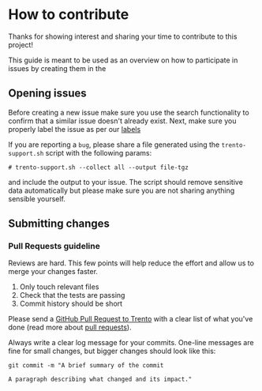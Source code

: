# How to contribute

Thanks for showing interest and sharing your time to contribute to this project!

This guide is meant to be used as an overview on how to participate in issues by
creating them in the 



## Opening issues

Before creating a new issue make sure you use the search functionality to confirm
that a similar issue doesn't already exist. Next, make sure you properly label
the issue as per our [labels](https://github.com/trento-project/web/labels)

If you are reporting a `bug`, please share a file generated using the 
`trento-support.sh` script with the following params:
```
# trento-support.sh --collect all --output file-tgz
```
and include the output to your issue. The script should remove sensitive data
automatically but please make sure you are not sharing anything sensible yourself.

## Submitting changes


### Pull Requests guideline

Reviews are hard. This few points will help reduce the effort and allow us to
merge your changes faster.

1. Only touch relevant files
2. Check that the tests are passing
3. Commit history should be short

Please send a [GitHub Pull Request to Trento](https://github.com/trento-project/web/pull/new/main) with a clear list of what you've done (read more about [pull requests](http://help.github.com/pull-requests/)).

Always write a clear log message for your commits. One-line messages are fine for small changes, but bigger changes should look like this:

```
git commit -m "A brief summary of the commit
     
A paragraph describing what changed and its impact."
```